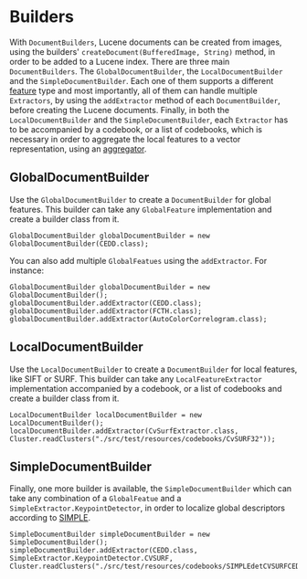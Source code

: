 # Builders
With `DocumentBuilders`, Lucene documents can be created from images, using the builders' `createDocument(BufferedImage, String)` method, in order to be added to a Lucene index. There are three main `DocumentBuilders`. The `GlobalDocumentBuilder`, the `LocalDocumentBuilder` and the `SimpleDocumentBuilder`. Each one of them supports a different [feature](features.md) type and most importantly, all of them can handle multiple `Extractors`, by using the `addExtractor` method of each `DocumentBuilder`, before creating the Lucene documents. Finally, in both the `LocalDocumentBuilder` and the `SimpleDocumentBuilder`, each `Extractor` has to be accompanied by a codebook, or a list of codebooks, which is necessary in order to aggregate the local features to a vector representation, using an [aggregator](aggregators.md).


## GlobalDocumentBuilder
Use the `GlobalDocumentBuilder` to create a `DocumentBuilder` for global features. This builder can take any `GlobalFeature` implementation and create a builder class from it.

    GlobalDocumentBuilder globalDocumentBuilder = new GlobalDocumentBuilder(CEDD.class);

You can also add multiple `GlobalFeatues` using the `addExtractor`. For instance:

    GlobalDocumentBuilder globalDocumentBuilder = new GlobalDocumentBuilder();
    globalDocumentBuilder.addExtractor(CEDD.class);
    globalDocumentBuilder.addExtractor(FCTH.class);
    globalDocumentBuilder.addExtractor(AutoColorCorrelogram.class);



## LocalDocumentBuilder
Use the `LocalDocumentBuilder` to create a `DocumentBuilder` for local features, like SIFT or SURF. This builder can take any `LocalFeatureExtractor` implementation accompanied by a codebook, or a list of codebooks and create a builder class from it.

    LocalDocumentBuilder localDocumentBuilder = new LocalDocumentBuilder();
    localDocumentBuilder.addExtractor(CvSurfExtractor.class, Cluster.readClusters("./src/test/resources/codebooks/CvSURF32"));


## SimpleDocumentBuilder
Finally, one more builder is available, the `SimpleDocumentBuilder` which can take any combination of a `GlobalFeatue` and a `SimpleExtractor.KeypointDetector`, in order to localize global descriptors according to [SIMPLE](simple.md).

    SimpleDocumentBuilder simpleDocumentBuilder = new SimpleDocumentBuilder();
    simpleDocumentBuilder.addExtractor(CEDD.class, SimpleExtractor.KeypointDetector.CVSURF, Cluster.readClusters("./src/test/resources/codebooks/SIMPLEdetCVSURFCEDD32"));